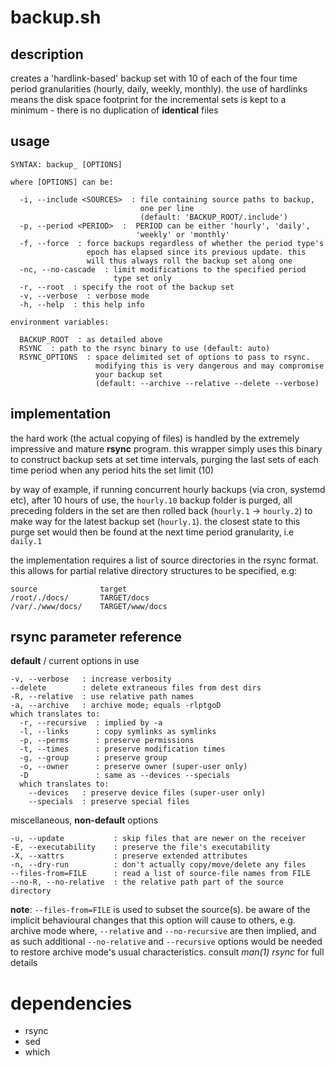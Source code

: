 # backup.sh

## description
creates a 'hardlink-based' backup set with 10 of each of the four time period granularities (hourly, daily, weekly, monthly). the use of hardlinks means the disk space footprint for the incremental sets is kept to a minimum - there is no duplication of **identical** files

## usage
```
SYNTAX: backup_ [OPTIONS]

where [OPTIONS] can be:

  -i, --include <SOURCES>  : file containing source paths to backup,
                             one per line
                             (default: 'BACKUP_ROOT/.include')
  -p, --period <PERIOD>  :  PERIOD can be either 'hourly', 'daily',
                            'weekly' or 'monthly'
  -f, --force  : force backups regardless of whether the period type's
                 epoch has elapsed since its previous update. this
                 will thus always roll the backup set along one
  -nc, --no-cascade  : limit modifications to the specified period
                       type set only
  -r, --root  : specify the root of the backup set
  -v, --verbose  : verbose mode
  -h, --help  : this help info

environment variables:

  BACKUP_ROOT  : as detailed above
  RSYNC  : path to the rsync binary to use (default: auto)
  RSYNC_OPTIONS  : space delimited set of options to pass to rsync.
                   modifying this is very dangerous and may compromise
                   your backup set
                   (default: --archive --relative --delete --verbose)
```

## implementation
the hard work (the actual copying of files) is handled by the extremely impressive and mature **rsync** program. this wrapper simply uses this binary to construct backup sets at set time intervals, purging the last sets of each time period when any period hits the set limit (10)

by way of example, if running concurrent hourly backups (via cron, systemd etc), after 10 hours of use, the `hourly.10` backup folder is purged, all preceding folders in the set are then rolled back (`hourly.1` -> `hourly.2`) to make way for the latest backup set (`hourly.1`). the closest state to this purge set would then be found at the next time period granularity, i.e `daily.1`

the implementation requires a list of source directories in the rsync format. this allows for partial relative directory structures to be specified, e.g:
```
source              target
/root/./docs/       TARGET/docs
/var/./www/docs/    TARGET/www/docs
```

## rsync parameter reference

**default** / current options in use
```
-v, --verbose   : increase verbosity
--delete        : delete extraneous files from dest dirs
-R, --relative  : use relative path names
-a, --archive   : archive mode; equals -rlptgoD
which translates to:
  -r, --recursive  : implied by -a
  -l, --links      : copy symlinks as symlinks
  -p, --perms      : preserve permissions
  -t, --times      : preserve modification times
  -g, --group      : preserve group
  -o, --owner      : preserve owner (super-user only)
  -D               : same as --devices --specials
  which translates to:
    --devices   : preserve device files (super-user only)
    --specials  : preserve special files
```
miscellaneous, **non-default** options
```
-u, --update           : skip files that are newer on the receiver
-E, --executability    : preserve the file's executability
-X, --xattrs           : preserve extended attributes
-n, --dry-run          : don't actually copy/move/delete any files
--files-from=FILE      : read a list of source-file names from FILE
--no-R, --no-relative  : the relative path part of the source directory
```
**note**:
`--files-from=FILE`  is used to subset the source(s). be aware of the
implicit behavioural changes that this option will cause to others,
e.g. archive mode where, `--relative` and `--no-recursive` are then
implied, and as such additional `--no-relative` and `--recursive`
options would be needed to restore archive mode's usual characteristics.
consult *man(1) rsync* for full details

# dependencies
- rsync
- sed
- which
